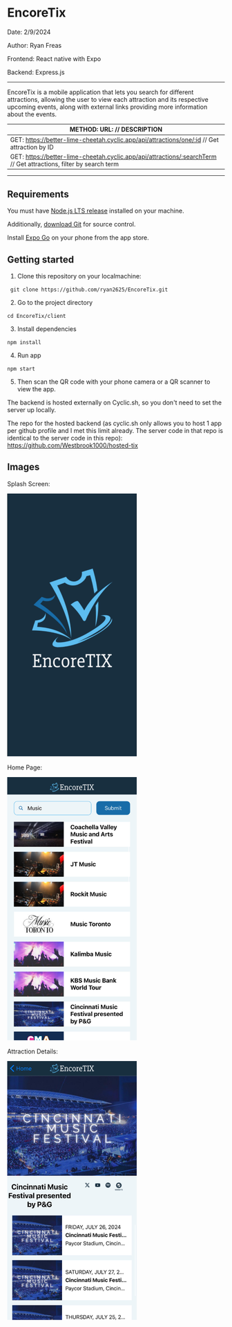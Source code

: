 # EncoreTix

Date: 2/9/2024

Author: Ryan Freas

Frontend: React native with Expo 

Backend: Express.js

<hr/>

EncoreTix is a mobile application that lets you search for different attractions, allowing the user to view each attraction and its respective upcoming events, along with external links providing more information about the events.

| METHOD:    URL:                                        // DESCRIPTION                                    |
|---------------------------------------------------------------------------------------------------------------------|
| GET:  https://better-lime-cheetah.cyclic.app/api/attractions/one/:id      // Get attraction by ID                   |
| GET:  https://better-lime-cheetah.cyclic.app/api/attractions/:searchTerm  // Get attractions, filter by search term |

<hr/>

## Requirements

You must have [Node.js LTS release](https://nodejs.org/en/) installed on your machine.


Additionally, [download Git](https://git-scm.com/) for source control.


Install [Expo Go](https://expo.dev/client) on your phone from the app store.

## Getting started

1. Clone this repository on your localmachine: 

```
 git clone https://github.com/ryan2625/EncoreTix.git
```

2. Go to the project directory

```
cd EncoreTix/client
```

3. Install dependencies

```
npm install
```

4. Run app

```
npm start
```

5. Then scan the QR code with your phone camera or a QR scanner to view the app.

The backend is hosted externally on Cyclic.sh, so you don't need to set the server up locally.

The repo for the hosted backend (as cyclic.sh only allows you to host 1 app per github profile and I met this limit already. The server code in that repo is identical to the server code in this repo): https://github.com/Westbrook1000/hosted-tix

## Images

Splash Screen: 

<img src="encore2.jpg" alt="Encore2" width="300"/>

Home Page:

<img src="encore3.jpg" alt="Encore3" width="300"/>

Attraction Details:

<img src="encore1.jpg" alt="Encore1" width="300"/>
